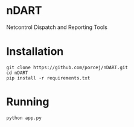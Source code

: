 # nDART
Netcontrol Dispatch and Reporting Tools

# Installation 
```
git clone https://github.com/porcej/nDART.git
cd nDART
pip install -r requirements.txt

```

# Running
```
python app.py
```
